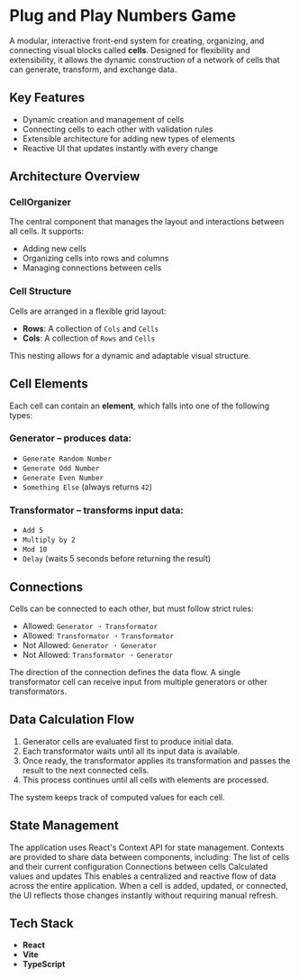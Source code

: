 # Plug and Play Numbers Game

А modular, interactive front-end system for creating, organizing, and connecting visual blocks called **cells**. Designed for flexibility and extensibility, it allows the dynamic construction of a network of cells that can generate, transform, and exchange data.

## Key Features

- Dynamic creation and management of cells
- Connecting cells to each other with validation rules
- Extensible architecture for adding new types of elements
- Reactive UI that updates instantly with every change

## Architecture Overview

### CellOrganizer

The central component that manages the layout and interactions between all cells. It supports:

- Adding new cells
- Organizing cells into rows and columns
- Managing connections between cells

### Cell Structure

Cells are arranged in a flexible grid layout:

- **Rows**: A collection of `Cols` and `Cells`
- **Cols**: A collection of `Rows` and `Cells`

This nesting allows for a dynamic and adaptable visual structure.

## Cell Elements

Each cell can contain an **element**, which falls into one of the following types:

### Generator – produces data:

- `Generate Random Number`
- `Generate Odd Number`
- `Generate Even Number`
- `Something Else` (always returns `42`)

### Transformator – transforms input data:

- `Add 5`
- `Multiply by 2`
- `Mod 10`
- `Delay` (waits 5 seconds before returning the result)

## Connections

Cells can be connected to each other, but must follow strict rules:

- Allowed: `Generator ➝ Transformator`
- Allowed: `Transformator ➝ Transformator`
- Not Allowed: `Generator ➝ Generator`
- Not Allowed: `Transformator ➝ Generator`

The direction of the connection defines the data flow. A single transformator cell can receive input from multiple generators or other transformators.

## Data Calculation Flow

1. Generator cells are evaluated first to produce initial data.
2. Each transformator waits until all its input data is available.
3. Once ready, the transformator applies its transformation and passes the result to the next connected cells.
4. This process continues until all cells with elements are processed.

The system keeps track of computed values for each cell.

## State Management

The application uses React's Context API for state management. Contexts are provided to share data between components, including:
The list of cells and their current configuration
Connections between cells
Calculated values and updates
This enables a centralized and reactive flow of data across the entire application. When a cell is added, updated, or connected, the UI reflects those changes instantly without requiring manual refresh.

## Tech Stack

- **React**
- **Vite**
- **TypeScript**
